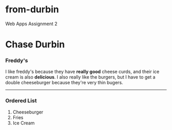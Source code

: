 # from-durbin

Web Apps Assignment 2

# Chase Durbin

### Freddy's

I like freddy's because they have **really good** cheese curds, and their ice cream is also **delicious**. I also really like the burgers, but I have to get a double cheeseburger because they're very thin bugers.

---

### Ordered List

1. Cheeseburger
2. Fries
3. Ice Cream
